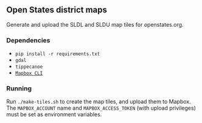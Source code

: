 ## Open States district maps

Generate and upload the SLDL and SLDU map tiles for openstates.org.

### Dependencies

- `pip install -r requirements.txt`
- `gdal`
- `tippecanoe`
- [`Mapbox CLI`](https://github.com/mapbox/mapbox-cli-py)

### Running

Run `./make-tiles.sh` to create the map tiles, and upload them to Mapbox. The `MAPBOX_ACCOUNT` name and `MAPBOX_ACCESS_TOKEN` (with upload privileges) must be set as environment variables.
